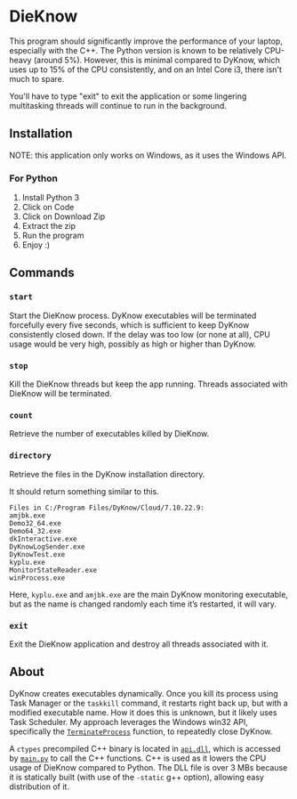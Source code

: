 # DieKnow

This program should significantly improve the performance of your laptop, especially with the C++. The Python version is known to be relatively CPU-heavy (around 5%). However, this is minimal compared to DyKnow, which uses up to 15% of the CPU consistently, and on an Intel Core i3, there isn't much to spare.

You'll have to type "exit" to exit the application or some lingering multitasking threads will continue to run in the background.

## Installation

NOTE: this application only works on Windows, as it uses the Windows API.

### For Python

1. Install Python 3
2. Click on Code
3. Click on Download Zip
4. Extract the zip
6. Run the program
7. Enjoy :)

## Commands

### `start`

Start the DieKnow process. DyKnow executables will be terminated forcefully every five seconds, which is sufficient to keep DyKnow consistently closed down. If the delay was too low (or none at all), CPU usage would be very high, possibly as high or higher than DyKnow.

### `stop`

Kill the DieKnow threads but keep the app running. Threads associated with DieKnow will be terminated.

### `count`

Retrieve the number of executables killed by DieKnow.

### `directory`

Retrieve the files in the DyKnow installation directory.

It should return something similar to this.

```
Files in C:/Program Files/DyKnow/Cloud/7.10.22.9:
amjbk.exe
Demo32_64.exe
Demo64_32.exe
dkInteractive.exe
DyKnowLogSender.exe
DyKnowTest.exe
kyplu.exe
MonitorStateReader.exe
winProcess.exe
```

Here, `kyplu.exe` and `amjbk.exe` are the main DyKnow monitoring executable, but as the name is changed randomly each time it’s restarted, it will vary.

### `exit`

Exit the DieKnow application and destroy all threads associated with it.

## About

DyKnow creates executables dynamically. Once you kill its process using Task Manager or the `taskkill` command, it restarts right back up, but with a modified executable name. How it does this is unknown, but it likely uses Task Scheduler. My approach leverages the Windows win32 API, specifically the [`TerminateProcess`](https://learn.microsoft.com/en-us/windows/win32/api/processthreadsapi/nf-processthreadsapi-terminateprocess) function, to repeatedly close DyKnow.

A `ctypes` precompiled C++ binary is located in [`api.dll`](https://www.notion.so/ethanchan-freshman/api.dll), which is accessed by [`main.py`](https://www.notion.so/ethanchan-freshman/main.py) to call the C++ functions. C++ is used as it lowers the CPU usage of DieKnow compared to Python. The DLL file is over 3 MBs because it is statically built (with use of the `-static` g++ option), allowing easy distribution of it.
